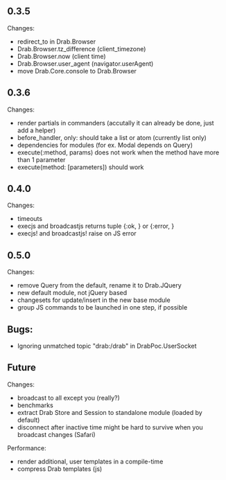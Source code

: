 ## 0.3.5
Changes:
* redirect_to in Drab.Browser
* Drab.Browser.tz_difference (client_timezone)
* Drab.Browser.now (client time)
* Drab.Browser.user_agent (navigator.userAgent)
* move Drab.Core.console to Drab.Browser

## 0.3.6
Changes:
* render partials in commanders (accutally it can already be done, just add a helper)
* before_handler, only: should take a list or atom (currently list only)
* dependencies for modules (for ex. Modal depends on Query)
* execute(:method, params) does not work when the method have more than 1 parameter
* execute(method: [parameters]) should work

## 0.4.0
Changes:
* timeouts
* execjs and broadcastjs returns tuple {:ok, } or {:error, }
* execjs! and broadcastjs! raise on JS error

## 0.5.0
Changes:
* remove Query from the default, rename it to Drab.JQuery
* new default module, not jQuery based
* changesets for update/insert in the new base module
* group JS commands to be launched in one step, if possible

## Bugs:
* Ignoring unmatched topic "drab:/drab" in DrabPoc.UserSocket

## Future
Changes:
* broadcast to all except you (really?)
* benchmarks
* extract Drab Store and Session to standalone module (loaded by default)
* disconnect after inactive time might be hard to survive when you broadcast changes (Safari)

Performance:
* render additional, user templates in a compile-time
* compress Drab templates (js)
